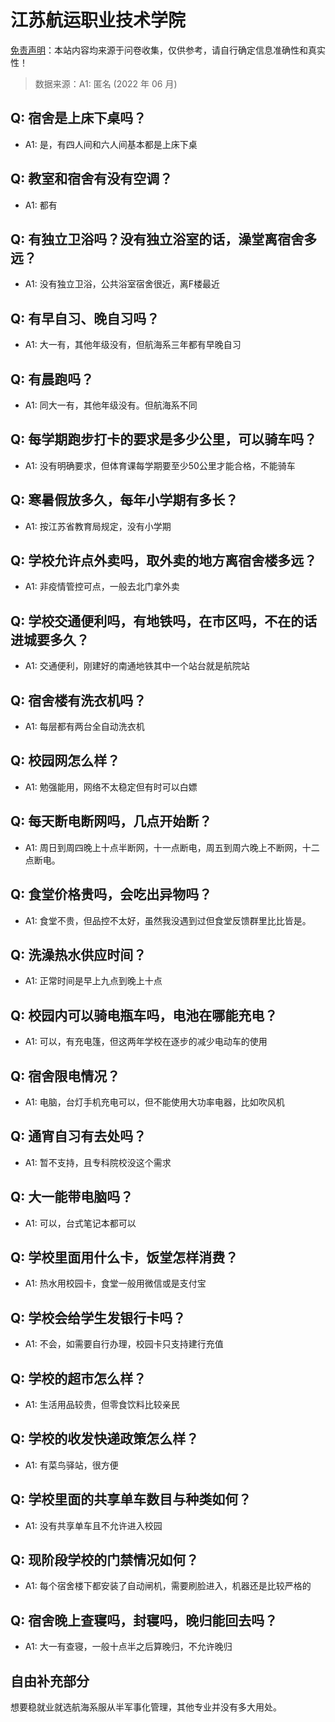 # 江苏航运职业技术学院

[免责声明](https://colleges.chat/#_3)：本站内容均来源于问卷收集，仅供参考，请自行确定信息准确性和真实性！

> 数据来源：A1: 匿名 (2022 年 06 月)

## Q: 宿舍是上床下桌吗？

- A1: 是，有四人间和六人间基本都是上床下桌

## Q: 教室和宿舍有没有空调？

- A1: 都有

## Q: 有独立卫浴吗？没有独立浴室的话，澡堂离宿舍多远？

- A1: 没有独立卫浴，公共浴室宿舍很近，离F楼最近

## Q: 有早自习、晚自习吗？

- A1: 大一有，其他年级没有，但航海系三年都有早晚自习

## Q: 有晨跑吗？

- A1: 同大一有，其他年级没有。但航海系不同

## Q: 每学期跑步打卡的要求是多少公里，可以骑车吗？

- A1: 没有明确要求，但体育课每学期要至少50公里才能合格，不能骑车

## Q: 寒暑假放多久，每年小学期有多长？

- A1: 按江苏省教育局规定，没有小学期

## Q: 学校允许点外卖吗，取外卖的地方离宿舍楼多远？

- A1: 非疫情管控可点，一般去北门拿外卖

## Q: 学校交通便利吗，有地铁吗，在市区吗，不在的话进城要多久？

- A1: 交通便利，刚建好的南通地铁其中一个站台就是航院站

## Q: 宿舍楼有洗衣机吗？

- A1: 每层都有两台全自动洗衣机

## Q: 校园网怎么样？

- A1: 勉强能用，网络不太稳定但有时可以白嫖

## Q: 每天断电断网吗，几点开始断？

- A1: 周日到周四晚上十点半断网，十一点断电，周五到周六晚上不断网，十二点断电。

## Q: 食堂价格贵吗，会吃出异物吗？

- A1: 食堂不贵，但品控不太好，虽然我没遇到过但食堂反馈群里比比皆是。

## Q: 洗澡热水供应时间？

- A1: 正常时间是早上九点到晚上十点

## Q: 校园内可以骑电瓶车吗，电池在哪能充电？

- A1: 可以，有充电篷，但这两年学校在逐步的减少电动车的使用

## Q: 宿舍限电情况？

- A1: 电脑，台灯手机充电可以，但不能使用大功率电器，比如吹风机

## Q: 通宵自习有去处吗？

- A1: 暂不支持，且专科院校没这个需求

## Q: 大一能带电脑吗？

- A1: 可以，台式笔记本都可以

## Q: 学校里面用什么卡，饭堂怎样消费？

- A1: 热水用校园卡，食堂一般用微信或是支付宝

## Q: 学校会给学生发银行卡吗？

- A1: 不会，如需要自行办理，校园卡只支持建行充值

## Q: 学校的超市怎么样？

- A1: 生活用品较贵，但零食饮料比较亲民

## Q: 学校的收发快递政策怎么样？

- A1: 有菜鸟驿站，很方便

## Q: 学校里面的共享单车数目与种类如何？

- A1: 没有共享单车且不允许进入校园

## Q: 现阶段学校的门禁情况如何？

- A1: 每个宿舍楼下都安装了自动闸机，需要刷脸进入，机器还是比较严格的

## Q: 宿舍晚上查寝吗，封寝吗，晚归能回去吗？

- A1: 大一有查寝，一般十点半之后算晚归，不允许晚归

## 自由补充部分

想要稳就业就选航海系服从半军事化管理，其他专业并没有多大用处。